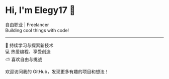 # Hi, I'm Elegy17 👋

自由职业 | Freelancer  
Building cool things with code!

---

🌱 持续学习与探索新技术  
💻 热爱编程、享受创造  
⛅ 喜欢自由与挑战

欢迎访问我的 GitHub，发现更多有趣的项目和想法！

<!--
如果你希望展示技能、项目或社交链接，可随时告诉我，帮你更新完善～
-->

<!--
**Elegy17/Elegy17** is a ✨ _special_ ✨ repository because its `README.md` (this file) appears on your GitHub profile.

Here are some ideas to get you started:

- 🔭 I’m currently working on ...
- 🌱 I’m currently learning ...
- 👯 I’m looking to collaborate on ...
- 🤔 I’m looking for help with ...
- 💬 Ask me about ...
- 📫 How to reach me: ...
- 😄 Pronouns: ...
- ⚡ Fun fact: ...
-->
